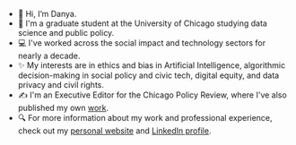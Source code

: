 - 👋 Hi, I’m Danya.
- 📓 I'm a graduate student at the University of Chicago studying data science and public policy. 
- 💻 I've worked across the social impact and technology sectors for nearly a decade. 
- ✨ My interests are in ethics and bias in Artificial Intelligence, algorithmic decision-making in social policy and civic tech, digital equity, and data privacy and civil rights.
- ✍️ I'm an Executive Editor for the Chicago Policy Review, where I've also published my own [work](https://chicagopolicyreview.org/author/danya-sherbini/).
- 🔍 For more information about my work and professional experience, check out my [personal website](https://danyasherbini.notion.site/Danya-Sherbini-ba06259e8e984fc4a733adaf83e032be?pvs=4) and [LinkedIn profile](https://www.linkedin.com/feed/).

<!---
dsherbini/dsherbini is a ✨ special ✨ repository because its `README.md` (this file) appears on your GitHub profile.
You can click the Preview link to take a look at your changes.
--->
